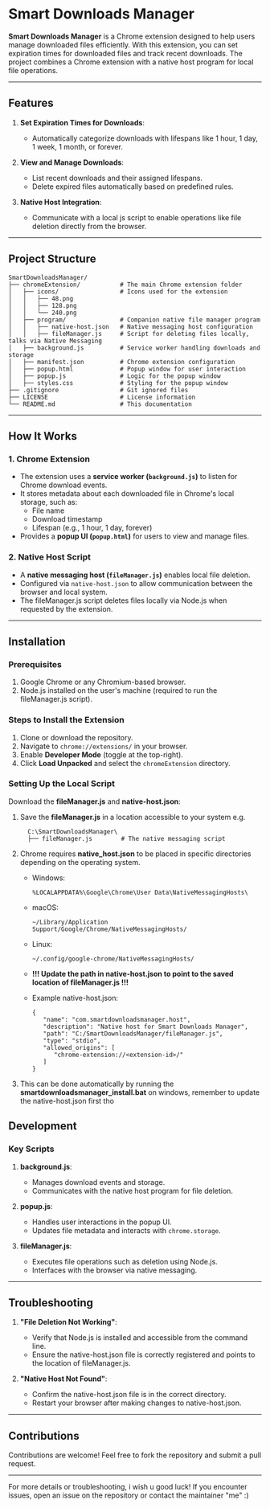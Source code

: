 # Smart Downloads Manager

**Smart Downloads Manager** is a Chrome extension designed to help users manage downloaded files efficiently. With this extension, you can set expiration times for downloaded files and track recent downloads. The project combines a Chrome extension with a native host program for local file operations.

---

## Features
1. **Set Expiration Times for Downloads**:
   - Automatically categorize downloads with lifespans like 1 hour, 1 day, 1 week, 1 month, or forever.
   
2. **View and Manage Downloads**:
   - List recent downloads and their assigned lifespans.
   - Delete expired files automatically based on predefined rules.

3. **Native Host Integration**:
   - Communicate with a local js script to enable operations like file deletion directly from the browser.

---

## Project Structure
```plaintext
SmartDownloadsManager/
├── chromeExtension/           # The main Chrome extension folder
│   ├── icons/                 # Icons used for the extension
│   │   ├── 48.png
│   │   ├── 128.png
│   │   └── 240.png
│   ├── program/               # Companion native file manager program
│   │   ├── native-host.json   # Native messaging host configuration
│   │   ├── fileManager.js     # Script for deleting files locally, talks via Native Messaging
│   ├── background.js          # Service worker handling downloads and storage
│   ├── manifest.json          # Chrome extension configuration
│   ├── popup.html             # Popup window for user interaction
│   ├── popup.js               # Logic for the popup window
│   ├── styles.css             # Styling for the popup window
├── .gitignore                 # Git ignored files
├── LICENSE                    # License information
└── README.md                  # This documentation
```

---

## How It Works

### 1. Chrome Extension
- The extension uses a **service worker (`background.js`)** to listen for Chrome download events.
- It stores metadata about each downloaded file in Chrome's local storage, such as:
  - File name
  - Download timestamp
  - Lifespan (e.g., 1 hour, 1 day, forever)
- Provides a **popup UI (`popup.html`)** for users to view and manage files.

### 2. Native Host Script
- A **native messaging host (`fileManager.js`)** enables local file deletion.
- Configured via `native-host.json` to allow communication between the browser and local system.
- The fileManager.js script deletes files locally via Node.js when requested by the extension.

---

## Installation

### Prerequisites
1. Google Chrome or any Chromium-based browser.
2. Node.js installed on the user's machine (required to run the fileManager.js script).

### Steps to Install the Extension
1. Clone or download the repository.
2. Navigate to `chrome://extensions/` in your browser.
3. Enable **Developer Mode** (toggle at the top-right).
4. Click **Load Unpacked** and select the `chromeExtension` directory.

### Setting Up the Local Script
Download the **fileManager.js** and **native-host.json**:
   1. Save the **fileManager.js** in a location accessible to your system e.g. 
   
            C:\SmartDownloadsManager\
            ├── fileManager.js        # The native messaging script

   2. Chrome requires **native_host.json** to be placed in specific directories depending on the operating system.
         - Windows:

               %LOCALAPPDATA%\Google\Chrome\User Data\NativeMessagingHosts\
         - macOS:

               ~/Library/Application Support/Google/Chrome/NativeMessagingHosts/

         - Linux:

               ~/.config/google-chrome/NativeMessagingHosts/


      - **!!! Update the path in native-host.json to point to the saved location of fileManager.js !!!**
      - Example native-host.json:

            {
               "name": "com.smartdownloadsmanager.host",
               "description": "Native host for Smart Downloads Manager",
               "path": "C:/SmartDownloadsManager/fileManager.js",
               "type": "stdio",
               "allowed_origins": [
                  "chrome-extension://<extension-id>/"
               ]
            }

   3. This can be done automatically by running the **smartdownloadsmanager_install.bat** on windows, remember to update the native-host.json first tho
## Development

### Key Scripts
1. **background.js**:
   - Manages download events and storage.
   - Communicates with the native host program for file deletion.
   
2. **popup.js**:
   - Handles user interactions in the popup UI.
   - Updates file metadata and interacts with `chrome.storage`.

3. **fileManager.js**:
   - Executes file operations such as deletion using Node.js.
   - Interfaces with the browser via native messaging.

---

## Troubleshooting
1. **"File Deletion Not Working"**:

   - Verify that Node.js is installed and accessible from the command line.
   - Ensure the native-host.json file is correctly registered and points to the location of fileManager.js.

2. **"Native Host Not Found"**:

   - Confirm the native-host.json file is in the correct directory.
   - Restart your browser after making changes to native-host.json.

---

## Contributions
Contributions are welcome! Feel free to fork the repository and submit a pull request.

---

For more details or troubleshooting, i wish u good luck! If you encounter issues, open an issue on the repository or contact the maintainer "me" :)